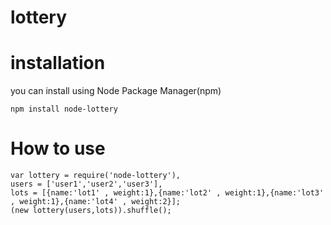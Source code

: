lottery
=======
installation
=======
you can install using Node Package Manager(npm)
```shell:install
npm install node-lottery
```
How to use
=======
```
var lottery = require('node-lottery'),
users = ['user1','user2','user3'],
lots = [{name:'lot1' , weight:1},{name:'lot2' , weight:1},{name:'lot3' , weight:1},{name:'lot4' , weight:2}];
(new lottery(users,lots)).shuffle();
```

